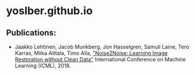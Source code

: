 # yoslber.github.io

Publications: 
-------------

* Jaakko Lehtinen, Jacob Munkberg, Jon Hasselgren, Samuli Laine, Tero Karras, Miika Aittala, Timo Aila, ["Noise2Noise: Learning Image Restoration without Clean Data"](https://research.nvidia.com/publication/2018-07_Noise2Noise%3A-Learning-Image)
International Conference on Machine Learning (ICML), 2018.